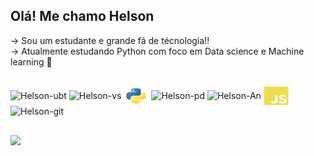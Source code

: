 ## Olá! Me chamo Helson   

-> Sou um estudante e grande fã de técnologia!!<br>
-> Atualmente estudando Python com foco em Data science e Machine learning 🧠
<div style="display: inline_block"><br>
    <img align="center" alt="Helson-ubt" height="30" widTth="40" src="https://cdn.jsdelivr.net/gh/devicons/devicon/icons/ubuntu/ubuntu-plain.svg">
    <img align="center" alt="Helson-vs" height="30" width="40" src="https://cdn.jsdelivr.net/gh/devicons/devicon/icons/vscode/vscode-original.svg">   
    <img align="center" alt="Helson-Py" height="30" width="40" src="https://raw.githubusercontent.com/devicons/devicon/master/icons/python/python-original.svg">
    <img align="center" alt="Helson-pd" height="30" width="40" src="https://cdn.jsdelivr.net/gh/devicons/devicon/icons/pandas/pandas-original.svg">
    <img align="center" alt="Helson-An" height="30" width="40" src="https://cdn.jsdelivr.net/gh/devicons/devicon/icons/anaconda/anaconda-original.svg">
    <img align="center" alt="Helson-Js" height="30" width="40" src="https://raw.githubusercontent.com/devicons/devicon/master/icons/javascript/javascript-plain.svg">
    <img align="center" alt="Helson-git" height="30" width="40" src="https://cdn.jsdelivr.net/gh/devicons/devicon/icons/git/git-original.svg">
</div>
<!–-Todos os icones foram retirados do site "https://devicon.dev/"-->


##

<a href="https://www.linkedin.com/in/helson-ventura-76a191171/" target="_blank"><img src="https://img.shields.io/badge/-LinkedIn-%230077B5?style=for-the-badge&logo=linkedin&logoColor=white" target="_blank"></a>
